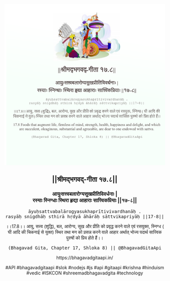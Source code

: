 <img src="../../asset/BG_17_8.png"/>
<center><h2>||श्रीमद्‍भगवद्‍-गीता १७.८||</h2>
<h3>आयुःसत्त्वबलारोग्यसुखप्रीतिविवर्धनाः |<br/>रस्याः स्निग्धाः स्थिरा हृद्या आहाराः सात्त्विकप्रियाः ||१७-८||</h3>
<pre>āyuḥsattvabalārogyasukhaprītivivardhanāḥ .<br/>rasyāḥ snigdhāḥ sthirā hṛdyā āhārāḥ sāttvikapriyāḥ ||17-8||</pre>
<p>।।17.8।। आयु, सत्त्व (शुद्धि), बल, आरोग्य, सुख और प्रीति को प्रवृद्ध करने वाले एवं रसयुक्त, स्निग्ध ( घी आदि की चिकनाई से युक्त) स्थिर तथा मन को प्रसन्न करने वाले आहार अर्थात् भोज्य पदार्थ सात्त्विक पुरुषों को प्रिय होते हैं।।</p>
<pre>(Bhagavad Gita, Chapter 17, Shloka 8) || @BhagavadGitaApi</pre><p>https://bhagavadgitaapi.in/</p><p>#API #bhagavadgitaapi #slok #nodejs #js #api #gitaapi #krishna #hinduism #vedic #ISKCON #shreemadbhagavadgita #technology</p></center>